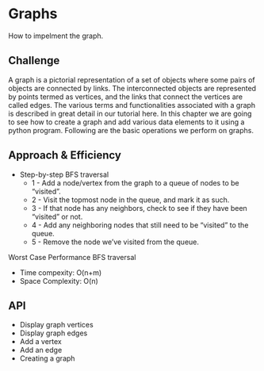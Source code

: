 # Graphs

How to impelment the graph.

## Challenge

A graph is a pictorial representation of a set of objects where some pairs of objects are connected by links. The interconnected objects are represented by points termed as vertices, and the links that connect the vertices are called edges. The various terms and functionalities associated with a graph is described in great detail in our tutorial here. In this chapter we are going to see how to create a graph and add various data elements to it using a python program. Following are the basic operations we perform on graphs.


## Approach & Efficiency

- Step-by-step BFS traversal
    - 1 - Add a node/vertex from the graph to a queue of nodes to be “visited”.
    - 2 - Visit the topmost node in the queue, and mark it as such.
    - 3 - If that node has any neighbors, check to see if they have been “visited” or not.
    - 4 - Add any neighboring nodes that still need to be “visited” to the queue.
    - 5 - Remove the node we’ve visited from the queue.

Worst Case Performance BFS traversal

- Time compexity: O(n+m)
- Space Complexity: O(n)

## API

- Display graph vertices
- Display graph edges
- Add a vertex
- Add an edge
- Creating a graph